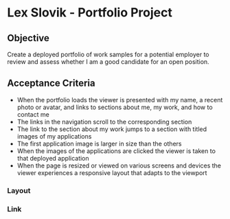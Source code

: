 # Lex Slovik - Portfolio Project

## Objective
Create a deployed portfolio of work samples for a potential employer to review and assess whether I am a good candidate for an open position.
## Acceptance Criteria
- When the portfolio loads the viewer is presented with my name, a recent photo or avatar, and links to sections about me, my work, and how to contact me
- The links in the navigation scroll to the corresponding section
- The link to the section about my work jumps to a section with titled images of my applications
- The first application image is larger in size than the others
- When the images of the applications are clicked the viewer is taken to that deployed application
- When the page is resized or viewed on various screens and devices the viewer experiences a responsive layout that adapts to the viewport
### Layout

### Link